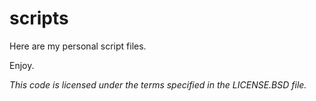 scripts
=======

Here are my personal script files.

Enjoy.

_This code is licensed under the terms specified in the LICENSE.BSD file._

